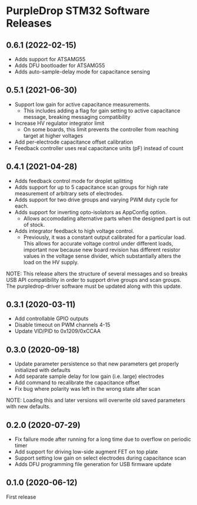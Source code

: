 # PurpleDrop STM32 Software Releases

## 0.6.1 (2022-02-15)

- Adds support for ATSAMG55
- Adds DFU bootloader for ATSAMG55
- Adds auto-sample-delay mode for capacitance sensing

## 0.5.1 (2021-06-30)

- Support low gain for active capacitance measurements.
  - This includes adding a flag for gain setting to active capacitance
    message, breaking messaging compatibility
- Increase HV regulator integrator limit
  - On some boards, this limit prevents the controller from reaching target at
    higher voltages
- Add per-electrode capacitance offset calibration
- Feedback controller uses real capacitance units (pF) instead of count

## 0.4.1 (2021-04-28)

- Adds feedback control mode for droplet splitting
- Adds support for up to 5 capacitance scan groups for high rate measurement of
arbitrary sets of electrodes.
- Adds support for two drive groups and varying PWM duty cycle for each.
- Adds support for inverting opto-isolators as AppConfig option.
  - Allows accomodating alternative parts when the designed part is out of stock.
- Adds integrator feedback to high voltage control.
  - Previously, it was a constant output calibrated for a particular load. This
  allows for accurate voltage control under different loads, important now because
  new board revision has different resistor values in the voltage sense divider,
  which substantially alters the load on the HV supply.

NOTE: This release alters the structure of several messages and so breaks
USB API compatibility in order to support drive groups and scan groups. The
purpledrop-driver software must be updated along with this update.

## 0.3.1 (2020-03-11)

- Add controllable GPIO outputs
- Disable timeout on PWM channels 4-15
- Update VID/PID to 0x1209/0xCCAA

## 0.3.0 (2020-09-18)

- Update parameter persistence so that new parameters get properly initialized with defaults
- Add separate sample delay for low gain (i.e. large) electrodes
- Add command to recalibrate the capacitance offset
- Fix bug where polarity was left in the wrong state after scan

NOTE: Loading this and later versions will overwrite old saved parameters with new defaults. 

## 0.2.0 (2020-07-29)

- Fix failure mode after running for a long time due to overflow on periodic timer
- Add support for driving low-side augment FET on top plate
- Support setting low gain on select electrodes during capacitance scan
- Adds DFU programming file generation for USB firmware update

## 0.1.0 (2020-06-12)

First release

